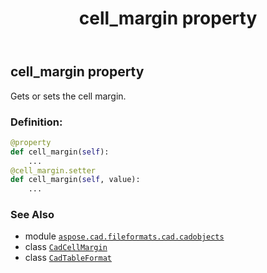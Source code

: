 ﻿---
title: cell_margin property
second_title: Aspose.CAD for Python via .NET API References
description: 
type: docs
weight: 80
url: /python-net/aspose.cad.fileformats.cad.cadobjects/cadtableformat/cell_margin/
is_root: false
---

## cell_margin property


Gets or sets the cell margin.
### Definition:
```python
@property
def cell_margin(self):
    ...
@cell_margin.setter
def cell_margin(self, value):
    ...
```

### See Also
* module [`aspose.cad.fileformats.cad.cadobjects`](../../)
* class [`CadCellMargin`](/cad/python-net/aspose.cad.fileformats.cad.cadobjects/cadcellmargin)
* class [`CadTableFormat`](/cad/python-net/aspose.cad.fileformats.cad.cadobjects/cadtableformat)
